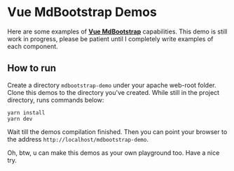 # Vue MdBootstrap Demos

Here are some examples of **[Vue MdBootstrap](https://github.com/ahmadfajar/vue-mdbootstrap)** 
capabilities. This demo is still work in progress, please be patient until I completely write 
examples of each component.

## How to run

Create a directory `mdbootstrap-demo` under your apache web-root folder. Clone this demos to 
the directory you've created. While still in the project directory, runs commands below:
```shell script
yarn install
yarn dev
```

Wait till the demos compilation finished. Then you can point your browser to the address
`http://localhost/mdbootstrap-demo`.

Oh, btw, u can make this demos as your own playground too. Have a nice try. 
